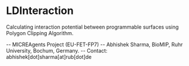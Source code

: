 # LDInteraction
Calculating interaction potential between programmable surfaces using Polygon Clipping Algorithm. 

-- MICREAgents Project (EU-FET-FP7)
-- Abhishek Sharma, BioMIP, Ruhr University, Bochum, Germany.
-- Contact: abhishek[dot]sharma[at]rub[dot]de 
